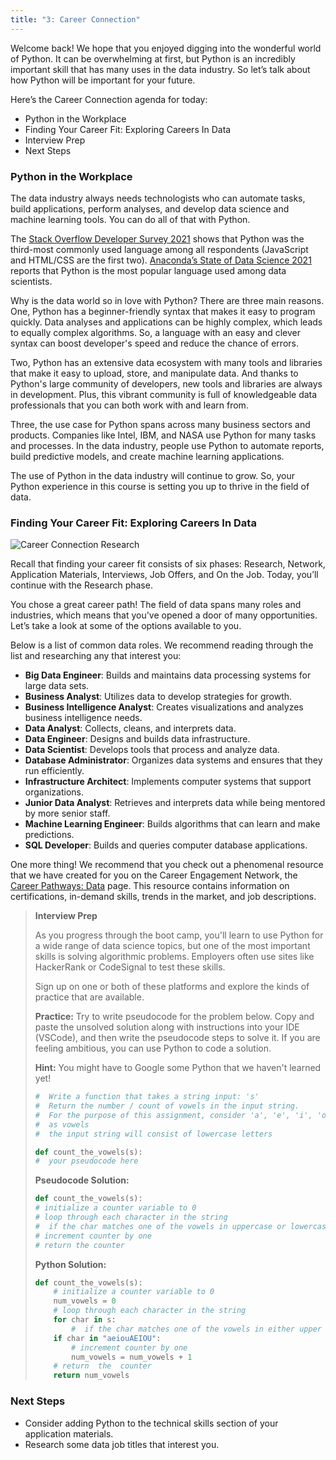 ```yaml
---
title: "3: Career Connection"
---
```


<img style="display: none;" src="https://static.bc-edx.com/data/dl-1-2/m3/lms/img/banner.jpg" alt="lesson banner" />

Welcome back! We hope that you enjoyed digging into the wonderful world of Python. It can be overwhelming at first, but Python is an incredibly important skill that has many uses in the data industry. So let’s talk about how Python will be important for your future.

Here’s the Career Connection agenda for today:

* Python in the Workplace
* Finding Your Career Fit: Exploring Careers In Data
* Interview Prep
* Next Steps

### Python in the Workplace

The data industry always needs technologists who can automate tasks, build applications, perform analyses, and develop data science and machine learning tools. You can do all of that with Python.

The [Stack Overflow Developer Survey 2021](https://insights.stackoverflow.com/survey/2021) shows that Python was the third-most commonly used language among all respondents (JavaScript and HTML/CSS are the first two). [Anaconda’s State of Data Science 2021](https://www.anaconda.com/state-of-data-science-2021) reports that Python is the most popular language used among data scientists.

Why is the data world so in love with Python? There are three main reasons. One, Python has a beginner-friendly syntax that makes it easy to program quickly. Data analyses and applications can be highly complex, which leads to equally complex algorithms. So, a language with an easy and clever syntax can boost developer's speed and reduce the chance of errors.

Two, Python has an extensive data ecosystem with many tools and libraries that make it easy to upload, store, and manipulate data. And thanks to Python's large community of developers, new tools and libraries are always in development. Plus, this vibrant community is full of knowledgeable data professionals that you can both work with and learn from.

Three, the use case for Python spans across many business sectors and products. Companies like Intel, IBM, and NASA use Python for many tasks and processes. In the data industry, people use Python to automate reports, build predictive models, and create machine learning applications.

The use of Python in the data industry will continue to grow. So, your Python experience in this course is setting you up to thrive in the field of data.

### Finding Your Career Fit: Exploring Careers In Data

![Career Connection Research](https://static.bc-edx.com/data/dl-1-2/m3/lms/img/Career-Connection-Research.png)

Recall that finding your career fit consists of six phases: Research, Network, Application Materials, Interviews, Job Offers, and On the Job. Today, you’ll continue with the Research phase.

You chose a great career path! The field of data spans many roles and industries, which means that you've opened a door of many opportunities. Let’s take a look at some of the options available to you.

Below is a list of common data roles. We recommend reading through the list and researching any that interest you:

* **Big Data Engineer**: Builds and maintains data processing systems for large data sets.
* **Business Analyst**: Utilizes data to develop strategies for growth.
* **Business Intelligence Analyst**: Creates visualizations and analyzes business intelligence needs.
* **Data Analyst**: Collects, cleans, and interprets data.
* **Data Engineer**: Designs and builds data infrastructure.
* **Data Scientist**: Develops tools that process and analyze data.
* **Database Administrator**: Organizes data systems and ensures that they run efficiently.
* **Infrastructure Architect**: Implements computer systems that support organizations.
* **Junior Data Analyst**: Retrieves and interprets data while being mentored by more senior staff.
* **Machine Learning Engineer**: Builds algorithms that can learn and make predictions.
* **SQL Developer**: Builds and queries computer database applications.

One more thing! We recommend that you check out a phenomenal resource that we have created for you on the Career Engagement Network, the [Career Pathways: Data](https://careernetwork.2u.com/career-pathways/data/) page. This resource contains information on certifications, in-demand skills, trends in the market, and job descriptions.

> **Interview Prep**
>
> As you progress through the boot camp, you'll learn to use Python for a wide range of data science topics, but one of the most important skills is solving algorithmic problems. Employers often use sites like HackerRank or CodeSignal to test these skills.
>
> Sign up on one or both of these platforms and explore the kinds of practice that are available.
>
> **Practice:** Try to write pseudocode for the problem below. Copy and paste the unsolved solution along with instructions into your IDE (VSCode), and then write the pseudocode steps to solve it. If you are feeling ambitious, you can use Python to code a solution.
>
> **Hint:** You might have to Google some Python that we haven't learned yet!
>
> ```python
> #  Write a function that takes a string input: 's'
> #  Return the number / count of vowels in the input string.
> #  For the purpose of this assignment, consider 'a', 'e', 'i', 'o' and 'u'
> #  as vowels
> #  the input string will consist of lowercase letters
>
> def count_the_vowels(s):
> #  your pseudocode here
> ```
>
> **Pseudocode Solution:**
>
> ```python
> def count_the_vowels(s):
> # initialize a counter variable to 0
> # loop through each character in the string
> #  if the char matches one of the vowels in uppercase or lowercase
> # increment counter by one
> # return the counter
> ```
>
> **Python Solution:**
>
> ```python
> def count_the_vowels(s):
>     # initialize a counter variable to 0
>     num_vowels = 0
>     # loop through each character in the string
>     for char in s:
>         #  if the char matches one of the vowels in either upper or lowercase
>     if char in "aeiouAEIOU":
>         # increment counter by one
>         num_vowels = num_vowels + 1
>     # return  the  counter
>     return num_vowels
> ```

### Next Steps

* Consider adding Python to the technical skills section of your application materials.
* Research some data job titles that interest you.
